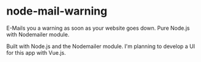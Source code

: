 # node-mail-warning
E-Mails you a warning as soon as your website goes down. Pure Node.js with Nodemailer module.

Built with Node.js and the Nodemailer module. 
I'm planning to develop a UI for this app with Vue.js. 
